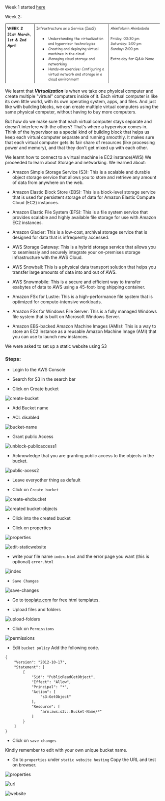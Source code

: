 Week 1 started [here](https://jobina.hashnode.dev/technical-bootcamp-30)

Week 2:

![Timetable](./images/week2-timetable.png)

We learnt that ***Virtualization*** is when we take one physical computer and create multiple "virtual" computers inside of it. Each virtual computer is like its own little world, with its own operating system, apps, and files. And just like with building blocks, we can create multiple virtual computers using the same physical computer, without having to buy more computers.

But how do we make sure that each virtual computer stays separate and doesn't interfere with the others? That's where a hypervisor comes in. Think of the hypervisor as a special kind of building block that helps us keep each virtual computer separate and running smoothly. It makes sure that each virtual computer gets its fair share of resources (like processing power and memory), and that they don't get mixed up with each other.

We learnt how to connect to a virtual machine ie EC2 instance(AWS)
We proceeded to learn about Storage and networking. We learned about:

- Amazon Simple Storage Service (S3): This is a scalable and durable object storage service that allows you to store and retrieve any amount of data from anywhere on the web.

- Amazon Elastic Block Store (EBS): This is a block-level storage service that is used for persistent storage of data for Amazon Elastic Compute Cloud (EC2) instances.

- Amazon Elastic File System (EFS): This is a file system service that provides scalable and highly available file storage for use with Amazon EC2 instances.

- Amazon Glacier: This is a low-cost, archival storage service that is designed for data that is infrequently accessed.

- AWS Storage Gateway: This is a hybrid storage service that allows you to seamlessly and securely integrate your on-premises storage infrastructure with the AWS Cloud.

- AWS Snowball: This is a physical data transport solution that helps you transfer large amounts of data into and out of AWS.

- AWS Snowmobile: This is a secure and efficient way to transfer exabytes of data to AWS using a 45-foot-long shipping container.

- Amazon FSx for Lustre: This is a high-performance file system that is optimized for compute-intensive workloads.

- Amazon FSx for Windows File Server: This is a fully managed Windows file system that is built on Microsoft Windows Server.

- Amazon EBS-backed Amazon Machine Images (AMIs): This is a way to store an EC2 instance as a reusable Amazon Machine Image (AMI) that you can use to launch new instances.

We were asked to set up a static website using S3

### Steps:

- Login to the AWS Console

- Search for S3 in the search bar

- Click on Create bucket

![create-bucket](https://user-images.githubusercontent.com/113374279/229351178-3ca50ef5-207b-4741-85ed-83a5b6883f71.png)

- Add Bucket name

- ACL disabled 

![bucket-name](https://user-images.githubusercontent.com/113374279/229351375-8c902adb-a9af-477c-9e16-27ec000b41e7.png)

- Grant public Access

![unblock-publicaccess1](https://user-images.githubusercontent.com/113374279/229351659-e29b3a9c-43e2-4946-81e3-302a1d2eb5e2.png)

- Acknowledge that you are granting public access to the objects in the bucket.

![public-acess2](https://user-images.githubusercontent.com/113374279/229352167-3eda4379-79b7-4198-9d20-2ee83f755571.png)

- Leave everyother thing as default 

- Click on `Create bucket`

![create-ehcbucket](https://user-images.githubusercontent.com/113374279/229352235-f8566ae1-3781-42cf-ae6b-1b3b0f04ec9b.png)

![created bucket-objects](https://user-images.githubusercontent.com/113374279/229352338-38c4db11-d809-4b51-ba7b-1c4a8078facd.png)

- Click into the created bucket

- Click on properties
 
 ![properties](https://user-images.githubusercontent.com/113374279/229374329-21a455c6-ef3a-4a4b-abb5-9cd9bdcbbdbe.png)


![edit-staticwebsite](https://user-images.githubusercontent.com/113374279/229374292-69253071-27ed-40a6-87f3-6db94fd0f07f.png)

- write your file name `index.html` and the error page you want (this is optional) `error.html`

![index](https://user-images.githubusercontent.com/113374279/229375034-a1672a38-43e0-4c01-a68c-dc7764c79554.png)


- `Save Changes`

![save-changes](https://user-images.githubusercontent.com/113374279/229374513-a5b3e86e-39ae-4213-89ce-e34e13ac5e40.png)
 
- Go to [tooplate.com](http://tooplate.com/) for free html templates.

- Upload files and folders

![upload-folders](https://user-images.githubusercontent.com/113374279/229352634-53d21598-a6f5-4685-b7d7-868da2962a8f.png)

- Click on `Permissions`

![permissions](https://user-images.githubusercontent.com/113374279/229352773-49dbd15b-dc29-4e8d-b096-c9745660b578.png)

- Edit `bucket policy` Add the following code.

```
{
    "Version": "2012-10-17",
    "Statement": [
        {
            "Sid": "PublicReadGetObject",
            "Effect": "Allow",
            "Principal": "*",
            "Action": [
                "s3:GetObject"
            ],
            "Resource": [
                "arn:aws:s3:::Bucket-Name/*"
            ]
        }
    ]
}

```
- Click on `save changes`

Kindly remember to edit with your own unique bucket name.

- Go to `properties` under `static website hosting`  Copy the URL and test on browser.

![properties](https://user-images.githubusercontent.com/113374279/229375237-ec3c42b5-97d3-4daf-946b-c067df3a9cb7.png)


![url](https://user-images.githubusercontent.com/113374279/229353698-c90d7a88-c865-4218-9f24-69d5b71fa0d1.png)

![website](https://user-images.githubusercontent.com/113374279/229353743-0289c798-fe85-4d2b-a25b-1053f78b5814.png)





























